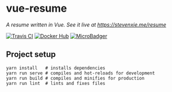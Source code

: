 # vue-resume

_A resume written in Vue. See it live at https://stevenxie.me/resume_

[![Travis CI][travis-img]][travis]
[![Docker Hub][docker-img]][docker]
[![MicroBadger][microbadger-img]][microbadger]

## Project setup

```
yarn install   # installs dependencies
yarn run serve # compiles and hot-reloads for development
yarn run build # compiles and minifies for production
yarn run lint  # lints and fixes files
```

[travis]: https://travis-ci.com/steven-xie/vue-resume
[travis-img]: https://travis-ci.com/steven-xie/vue-resume.svg?branch=master
[microbadger]: https://microbadger.com/images/stevenxie/vue-resume
[microbadger-img]: https://images.microbadger.com/badges/image/stevenxie/vue-resume.svg
[docker]: https:/.docker.com/r/stevenxie/vue-resume/
[docker-img]: https://img.shields.io/docker/pulls/stevenxie/vue-resume.svg
